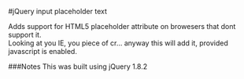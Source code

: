 #jQuery input placeholder text

Adds support for HTML5 placeholder attribute on browesers that dont support it.  
Looking at you IE, you piece of cr... anyway this will add it, provided javascript is enabled.

###Notes
This was built using jQuery 1.8.2